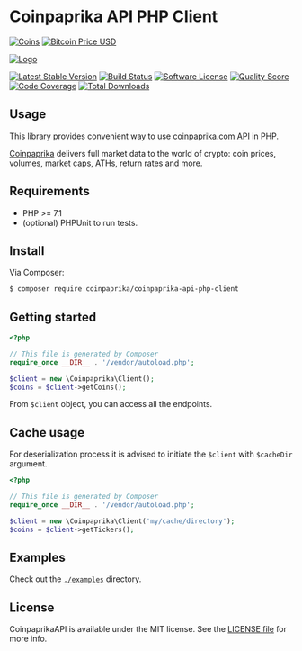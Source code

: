 # Coinpaprika API PHP Client
[![Coins](https://img.shields.io/badge/dynamic/json.svg?url=https://api.coinpaprika.com/v1/global&label=coins&query=$.cryptocurrencies_number&colorB=lightgrey&maxAge=3600)](https://coinpaprika.com)
[![Bitcoin Price USD](https://img.shields.io/badge/dynamic/json.svg?url=https://api.coinpaprika.com/v1/ticker/btc-bitcoin&label=Bitcoin&query=$.price_usd&colorB=brightgreen&prefix=$%20&maxAge=3600)](https://coinpaprika.com)

[![Logo](https://coinpaprika.com/static/files/d6d3c6e3.svg#greywizard/rock-coin-web/assets/coin/img/cp-logo-beta.svg)](https://api.coinpaprika.com/)

[![Latest Stable Version](https://poser.pugx.org/coinpaprika/coinpaprika-api-php-client/v/stable)](https://packagist.org/packages/coinpaprika/coinpaprika-api-php-client)
[![Build Status](https://scrutinizer-ci.com/g/coinpaprika/coinpaprika-api-php-client/badges/build.png?b=master)](https://scrutinizer-ci.com/g/coinpaprika/coinpaprika-api-php-client/build-status/master)
[![Software License](https://img.shields.io/badge/license-MIT-brightgreen.svg?style=flat-square)](LICENSE.md)
[![Quality Score](https://img.shields.io/scrutinizer/g/coinpaprika/coinpaprika-api-php-client.svg?style=flat-square)](https://scrutinizer-ci.com/g/coinpaprika/coinpaprika-api-php-client)
[![Code Coverage](https://scrutinizer-ci.com/g/coinpaprika/coinpaprika-api-php-client/badges/coverage.png?b=master)](https://scrutinizer-ci.com/g/coinpaprika/coinpaprika-api-php-client/?branch=master)
[![Total Downloads](https://poser.pugx.org/coinpaprika/coinpaprika-api-php-client/downloads)](https://packagist.org/packages/coinpaprika/coinpaprika-api-php-client)

## Usage

This library provides convenient way to use [coinpaprika.com API](https://api.coinpaprika.com/) in PHP.

[Coinpaprika](https://coinpaprika.com) delivers full market data to the world of crypto: coin prices, volumes, market caps, ATHs, return rates and more.

## Requirements

* PHP >= 7.1
* (optional) PHPUnit to run tests.

## Install

Via Composer:

```bash
$ composer require coinpaprika/coinpaprika-api-php-client
```

## Getting started

```php
<?php

// This file is generated by Composer
require_once __DIR__ . '/vendor/autoload.php';

$client = new \Coinpaprika\Client();
$coins = $client->getCoins();
```
From `$client` object, you can access all the endpoints.

## Cache usage
For deserialization process it is advised to initiate the `$client` with `$cacheDir` argument.
 ```php
 <?php
 
 // This file is generated by Composer
 require_once __DIR__ . '/vendor/autoload.php';
 
 $client = new \Coinpaprika\Client('my/cache/directory');
 $coins = $client->getTickers();
 ```
## Examples

Check out the [`./examples`](./examples) directory.


## License

CoinpaprikaAPI is available under the MIT license. See the [LICENSE file](./LICENSE.md) for more info.
